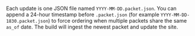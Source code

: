 Each update is one JSON file named ``YYYY-MM-DD.packet.json``. You can append a 24-hour timestamp before ``.packet.json`` (for example ``YYYY-MM-DD-1830.packet.json``) to force ordering when multiple packets share the same ``as_of`` date. The build will ingest the newest packet and update the site.
